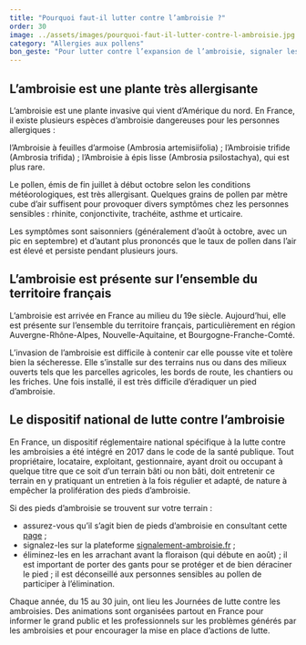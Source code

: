 ```yaml
---
title: "Pourquoi faut-il lutter contre l’ambroisie ?"
order: 30
image: ../assets/images/pourquoi-faut-il-lutter-contre-l-ambroisie.jpg
category: "Allergies aux pollens"
bon_geste: "Pour lutter contre l’expansion de l’ambroisie, signaler les zones infestées sur <a href=\"http://signalement-ambroisie.fr/\" target=\"_blank\" rel=\"nofollow noopener noreferrer\">signalement-ambroisie.fr</a>"
---
```


## L’ambroisie est une plante très allergisante

L’ambroisie est une plante invasive qui vient d’Amérique du nord. En France, il existe plusieurs espèces d’ambroisie dangereuses pour les personnes allergiques :

l’Ambroisie à feuilles d’armoise (Ambrosia artemisiifolia) ;
l’Ambroisie trifide (Ambrosia trifida) ;
l’Ambroisie à épis lisse (Ambrosia psilostachya), qui est plus rare.

Le pollen, émis de fin juillet à début octobre selon les conditions météorologiques, est très allergisant. Quelques grains de pollen par mètre cube d’air suffisent pour provoquer divers symptômes chez les personnes sensibles : rhinite, conjonctivite, trachéite, asthme et urticaire.

Les symptômes sont saisonniers (généralement d’août à octobre, avec un pic en septembre) et d’autant plus prononcés que le taux de pollen dans l’air est élevé et persiste pendant plusieurs jours.

## L’ambroisie est présente sur l’ensemble du territoire français

L’ambroisie est arrivée en France au milieu du 19e siècle. Aujourd’hui, elle est présente sur l’ensemble du territoire français, particulièrement en région Auvergne-Rhône-Alpes, Nouvelle-Aquitaine, et Bourgogne-Franche-Comté.

L’invasion de l’ambroisie est difficile à contenir car elle pousse vite et tolère bien la sécheresse. Elle s’installe sur des terrains nus ou dans des milieux ouverts tels que les parcelles agricoles, les bords de route, les chantiers ou les friches. Une fois installé, il est très difficile d’éradiquer un pied d’ambroisie.

## Le dispositif national de lutte contre l’ambroisie

En France, un dispositif réglementaire national spécifique à la lutte contre les ambroisies a été intégré en 2017 dans le code de la santé publique. Tout propriétaire, locataire, exploitant, gestionnaire, ayant droit ou occupant à quelque titre que ce soit d’un terrain bâti ou non bâti, doit entretenir ce terrain en y pratiquant un entretien à la fois régulier et adapté, de nature à empêcher la prolifération des pieds d’ambroisie.

Si des pieds d’ambroisie se trouvent sur votre terrain :
- assurez-vous qu’il s’agit bien de pieds d’ambroisie en consultant cette [page](https://ambroisie-risque.info/quest-ce-que-lambroisie/) ;
- signalez-les sur la plateforme [signalement-ambroisie.fr](http://signalement-ambroisie.fr/) ;
- éliminez-les en les arrachant avant la floraison (qui débute en août) ; il est important de porter des gants pour se protéger et de bien déraciner le pied ; il est déconseillé aux personnes sensibles au pollen de participer à l’élimination.
 
Chaque année, du 15 au 30 juin, ont lieu les Journées de lutte contre les ambroisies. Des animations sont organisées partout en France pour informer le grand public et les professionnels sur les problèmes générés par les ambroisies et pour encourager la mise en place d’actions de lutte.
